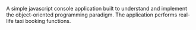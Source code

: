 A simple javascript console application built to understand and implement the object-oriented programming paradigm. The application performs real-life taxi booking functions.
